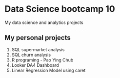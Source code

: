 # Data Science bootcamp 10
My data science and analytics projects

## My personal projects
1. SQL supermarket analysis
2. SQL churn analysis
3. R programing - Pao Ying Chub
4. Looker DA4 Dashboard
5. Linear Regression Model using caret
